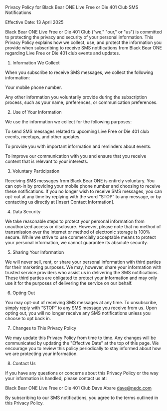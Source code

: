 Privacy Policy for Black Bear ONE Live Free or Die 401 Club SMS Notifications

Effective Date: 13 April 2025

Black Bear ONE Live Free or Die 401 Club ("we," "our," or "us") is committed to protecting the privacy and security of your personal information. This Privacy Policy explains how we collect, use, and protect the information you provide when subscribing to receive SMS notifications from Black Bear ONE regarding Live Free or Die 401 club events and updates.

1. Information We Collect

When you subscribe to receive SMS messages, we collect the following information:

Your mobile phone number.

Any other information you voluntarily provide during the subscription process, such as your name, preferences, or communication preferences.

2. Use of Your Information

We use the information we collect for the following purposes:

To send SMS messages related to upcoming Live Free or Die 401 club events, meetups, and other updates.

To provide you with important information and reminders about events.

To improve our communication with you and ensure that you receive content that is relevant to your interests.

3. Voluntary Participation

Receiving SMS messages from Black Bear ONE is entirely voluntary. You can opt-in by providing your mobile phone number and choosing to receive these notifications. If you no longer wish to receive SMS messages, you can opt-out at any time by replying with the word “STOP” to any message, or by contacting us directly at [Insert Contact Information].

4. Data Security

We take reasonable steps to protect your personal information from unauthorized access or disclosure. However, please note that no method of transmission over the internet or method of electronic storage is 100% secure. While we strive to use commercially acceptable means to protect your personal information, we cannot guarantee its absolute security.

5. Sharing Your Information

We will never sell, rent, or share your personal information with third parties for their marketing purposes. We may, however, share your information with trusted service providers who assist us in delivering the SMS notifications. These third parties are obligated to protect your information and may only use it for the purposes of delivering the service on our behalf.

6. Opting Out

You may opt-out of receiving SMS messages at any time. To unsubscribe, simply reply with “STOP” to any SMS message you receive from us. Upon opting out, you will no longer receive any SMS notifications unless you choose to opt back in.

7. Changes to This Privacy Policy

We may update this Privacy Policy from time to time. Any changes will be communicated by updating the "Effective Date" at the top of this page. We encourage you to review this policy periodically to stay informed about how we are protecting your information.

8. Contact Us

If you have any questions or concerns about this Privacy Policy or the way your information is handled, please contact us at:

Black Bear ONE Live Free or Die 401 Club
Dave Abare
dave@nedc.com

By subscribing to our SMS notifications, you agree to the terms outlined in this Privacy Policy.

